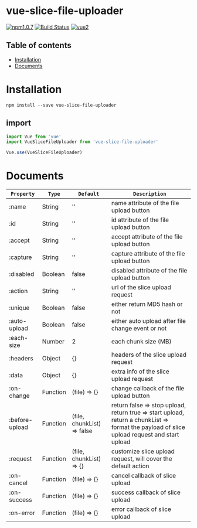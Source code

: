 # vue-slice-file-uploader


[![npm1.0.7](https://img.shields.io/badge/npm-1.0.7-red.svg)](https://www.npmjs.com/package/vue-slice-file-uploader)
[![Build Status](https://travis-ci.com/PickerWang/vue-slice-file-uploader.svg?branch=master)](https://travis-ci.com/PickerWang/vue-slice-file-uploader)
[![vue2](https://img.shields.io/badge/vue-2.x-brightgreen.svg)](https://vuejs.org/)

## Table of contents

- [Installation](#installation)
- [Documents](#documents)

# Installation

```
npm install --save vue-slice-file-uploader
```

## import

```javascript
import Vue from 'vue'
import VueSliceFileUploader from 'vue-slice-file-uploader'

Vue.use(VueSliceFileUploader)
```

# Documents

| `Property`               | `Type`               | `Default`                          | `Description`     |
|-----------------------|-----------------------|-----------------------------------|-----------------------------------|
|:name|String|''|name attribute of the file upload button|
|:id|String|''|id attribute of the file upload button|
|:accept|String|''|accept attribute of the file upload button|
|:capture|String|''|capture attribute of the file upload button|
|:disabled|Boolean|false|disabled attribute of the file upload button|
|:action|String|''|url of the slice upload request|
|:unique|Boolean|false|either return MD5 hash or not|
|:auto-upload|Boolean|false|either auto upload after file change event or not|
|:each-size|Number|2|each chunk size (MB)|
|:headers|Object|{}|headers of the slice upload request|
|:data|Object|{}|extra info of the slice upload request|
|:on-change|Function|(file) => {}|change callback of the file upload button|
|:before-upload|Function|(file, chunkList) => false|return false => stop upload, return true => start upload, return a chunkList => format the payload of slice upload request and start upload |
|:request|Function|(file, chunkList) => {}|customize slice upload request, will cover the default action|
|:on-cancel|Function|(file) => {}|cancel callback of slice upload|
|:on-success|Function|(file) => {}|success callback of slice upload|
|:on-error|Function|(file) => {}|error callback of slice upload|
